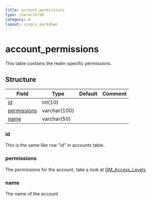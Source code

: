 ```yaml
---
title: account_permissions
type: characterdb
category: A
layout: single_markdown
---
```


# account_permissions
This table contains the realm specific permissions.

## Structure

Field                       | Type         | Default | Comment
--------------------------- | ------------ | ------- | -------
[id](#id)                   | int(10)      |         |        
[permissions](#permissions) | varchar(100) |         |        
[name](#name)               | varchar(50)  |         |        

### id

This is the same like row "id" in accounts table.

### permissions

The permissions for the account, take a look at [GM_Access_Levels](/Wiki/docs/commands/access_levels/ "GM Access Levels").

### name

The name of the account